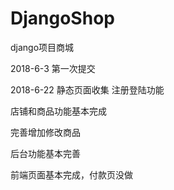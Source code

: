 # DjangoShop
django项目商城

2018-6-3 第一次提交

2018-6-22 静态页面收集
注册登陆功能

店铺和商品功能基本完成

完善增加修改商品

后台功能基本完善

前端页面基本完成，付款页没做
